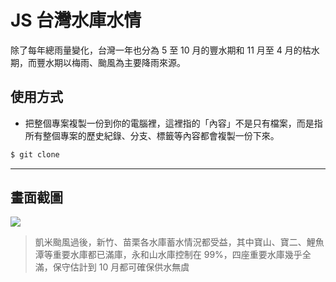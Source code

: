 # JS 台灣水庫水情

除了每年總雨量變化，台灣一年也分為 5 至 10 月的豐水期和 11 月至 4 月的枯水期，而豐水期以梅雨、颱風為主要降雨來源。

## 使用方式
- 把整個專案複製一份到你的電腦裡，這裡指的「內容」不是只有檔案，而是指所有整個專案的歷史紀錄、分支、標籤等內容都會複製一份下來。
```sh
$ git clone
```

----

## 畫面截圖
![](https://i.imgur.com/Aux51Tp.png)
> 凱米颱風過後，新竹、苗栗各水庫蓄水情況都受益，其中寶山、寶二、鯉魚潭等重要水庫都已滿庫，永和山水庫控制在 99%，四座重要水庫幾乎全滿，保守估計到 10 月都可確保供水無虞
